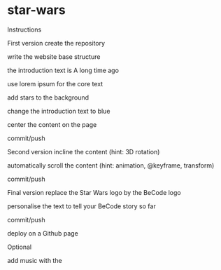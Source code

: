 # star-wars

Instructions

First version
create the repository

write the website base structure

the introduction text is A long time ago

use lorem ipsum for the core text

add stars to the background

change the introduction text to blue

center the content on the page

commit/push

Second version
incline the content (hint: 3D rotation)

automatically scroll the content (hint: animation, @keyframe, transform)

commit/push

Final version
replace the Star Wars logo by the BeCode logo

personalise the text to tell your BeCode story so far

commit/push

deploy on a Github page

Optional

add music with the <audio> tag
